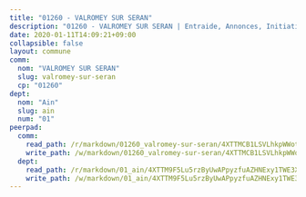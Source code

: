 ```yaml
---
title: "01260 - VALROMEY SUR SERAN"
description: "01260 - VALROMEY SUR SERAN | Entraide, Annonces, Initiatives"
date: 2020-01-11T14:09:21+09:00
collapsible: false
layout: commune
comm:
  nom: "VALROMEY SUR SERAN"
  slug: valromey-sur-seran
  cp: "01260"
dept:
  nom: "Ain"
  slug: ain
  num: "01"
peerpad:
  comm:
    read_path: /r/markdown/01260_valromey-sur-seran/4XTTMCB1LSVLhkpWWotq7g1iyAw9cRRrqXnfwpzQWuKsRH3C3
    write_path: /w/markdown/01260_valromey-sur-seran/4XTTMCB1LSVLhkpWWotq7g1iyAw9cRRrqXnfwpzQWuKsRH3C3-K3TgTdDwWZXHgMxtXMMN1PFNVS1g28ZFo59BaaS3NyywpQF7q5q5F19AXXhXH5d9RkNvmzWEwK9QsngQzbGBAsAhFQSU8oMCtBeiQQZ8YdU1Mj2PS13EgB8rdGtbTUngRJaZx6wZ
  dept:
    read_path: /r/markdown/01_ain/4XTTM9F5Lu5rzByUwAPpyzfuAZHNExy1TWE3X3wiTrPFfiAJr
    write_path: /w/markdown/01_ain/4XTTM9F5Lu5rzByUwAPpyzfuAZHNExy1TWE3X3wiTrPFfiAJr-K3TgUnxzeFoJA4CB58vXNvKXURJneTNZHUsypAQGicGiZu7AS2sPbjspGpj7s3MmMv58YhkLaSUMQMHaiKAfoMv6wF36Urxbqqh8MmnXpnKkbVhnAishABEkMRAiyAt8GGJ1Jer2
---
```


